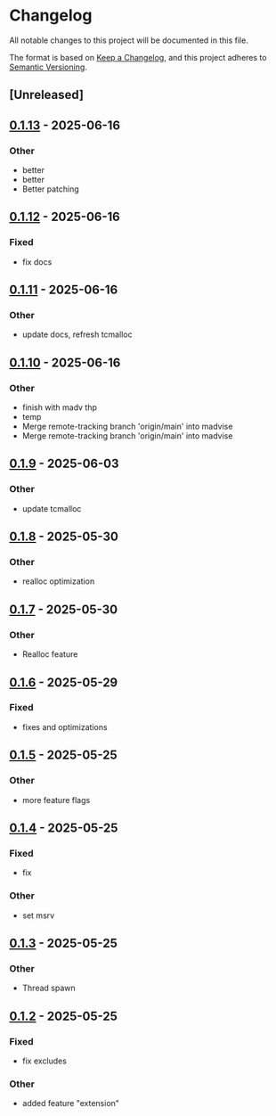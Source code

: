 # Changelog

All notable changes to this project will be documented in this file.

The format is based on [Keep a Changelog](https://keepachangelog.com/en/1.0.0/),
and this project adheres to [Semantic Versioning](https://semver.org/spec/v2.0.0.html).

## [Unreleased]

## [0.1.13](https://github.com/maratik123/tcmalloc-better/compare/libtcmalloc-sys-v0.1.12...libtcmalloc-sys-v0.1.13) - 2025-06-16

### Other

- better
- better
- Better patching

## [0.1.12](https://github.com/maratik123/tcmalloc-better/compare/libtcmalloc-sys-v0.1.11...libtcmalloc-sys-v0.1.12) - 2025-06-16

### Fixed

- fix docs

## [0.1.11](https://github.com/maratik123/tcmalloc-better/compare/libtcmalloc-sys-v0.1.10...libtcmalloc-sys-v0.1.11) - 2025-06-16

### Other

- update docs, refresh tcmalloc

## [0.1.10](https://github.com/maratik123/tcmalloc-better/compare/libtcmalloc-sys-v0.1.9...libtcmalloc-sys-v0.1.10) - 2025-06-16

### Other

- finish with madv thp
- temp
- Merge remote-tracking branch 'origin/main' into madvise
- Merge remote-tracking branch 'origin/main' into madvise

## [0.1.9](https://github.com/maratik123/tcmalloc-better/compare/libtcmalloc-sys-v0.1.8...libtcmalloc-sys-v0.1.9) - 2025-06-03

### Other

- update tcmalloc

## [0.1.8](https://github.com/maratik123/tcmalloc-better/compare/libtcmalloc-sys-v0.1.7...libtcmalloc-sys-v0.1.8) - 2025-05-30

### Other

- realloc optimization

## [0.1.7](https://github.com/maratik123/tcmalloc-better/compare/libtcmalloc-sys-v0.1.6...libtcmalloc-sys-v0.1.7) - 2025-05-30

### Other

- Realloc feature

## [0.1.6](https://github.com/maratik123/tcmalloc-better/compare/libtcmalloc-sys-v0.1.5...libtcmalloc-sys-v0.1.6) - 2025-05-29

### Fixed

- fixes and optimizations

## [0.1.5](https://github.com/maratik123/tcmalloc-better/compare/libtcmalloc-sys-v0.1.4...libtcmalloc-sys-v0.1.5) - 2025-05-25

### Other

- more feature flags

## [0.1.4](https://github.com/maratik123/tcmalloc-better/compare/libtcmalloc-sys-v0.1.3...libtcmalloc-sys-v0.1.4) - 2025-05-25

### Fixed

- fix

### Other

- set msrv

## [0.1.3](https://github.com/maratik123/tcmalloc-better/compare/libtcmalloc-sys-v0.1.2...libtcmalloc-sys-v0.1.3) - 2025-05-25

### Other

- Thread spawn

## [0.1.2](https://github.com/maratik123/tcmalloc-better/compare/libtcmalloc-sys-v0.1.1...libtcmalloc-sys-v0.1.2) - 2025-05-25

### Fixed

- fix excludes

### Other

- added feature "extension"
